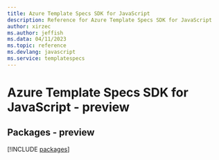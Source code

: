 ```yaml
---
title: Azure Template Specs SDK for JavaScript
description: Reference for Azure Template Specs SDK for JavaScript
author: xirzec
ms.author: jeffish
ms.data: 04/11/2023
ms.topic: reference
ms.devlang: javascript
ms.service: templatespecs
---
```

# Azure Template Specs SDK for JavaScript - preview
## Packages - preview
[!INCLUDE [packages](template-specs-index.md)]